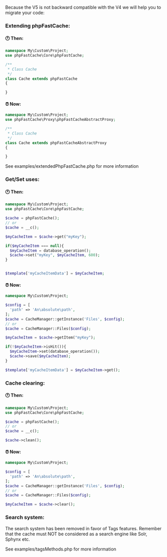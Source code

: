 Because the V5 is not backward compatible with the V4 we will help you to migrate your code:


### Extending phpFastCache:

#### :clock1: Then:
```php
namespace My\Custom\Project;
use phpFastCache\Core\phpFastCache;

/**
 * Class Cache
 */
class Cache extends phpFastCache
{

}
```

#### :alarm_clock: Now:

```php
namespace My\Custom\Project;
use phpFastCache\Proxy\phpFastCacheAbstractProxy;

/**
 * Class Cache
 */
class Cache extends phpFastCacheAbstractProxy
{

}
```

See examples/extendedPhpFastCache.php for more information



### Get/Set uses:

#### :clock1: Then:
```php
namespace My\Custom\Project;
use phpFastCache\Core\phpFastCache;

$cache = phpFastCache();
// or
$cache = __c();

$myCacheItem = $cache->get("myKey");

if($myCacheItem === null){
  $myCacheItem = database_operation();
  $cache->set("myKey", $myCacheItem, 600);
}


$template['myCacheItemData'] = $myCacheItem;
```

#### :alarm_clock: Now:

```php
namespace My\Custom\Project;

$config = [
  'path' => 'An\absolute\path',
];
$cache = CacheManager::getInstance('Files', $config);
// or
$cache = CacheManager::Files($config);

$myCacheItem = $cache->getItem("myKey");

if(!$myCacheItem->isHit()){
  $myCacheItem->set(database_operation());
  $cache->save($myCacheItem);
}

$template['myCacheItemData'] = $myCacheItem->get();
```











### Cache clearing:

#### :clock1: Then:
```php
namespace My\Custom\Project;
use phpFastCache\Core\phpFastCache;

$cache = phpFastCache();
// or
$cache = __c();

$cache->clean();
```

#### :alarm_clock: Now:

```php
namespace My\Custom\Project;

$config = [
  'path' => 'An\absolute\path',
];
$cache = CacheManager::getInstance('Files', $config);
// or
$cache = CacheManager::Files($config);

$myCacheItem = $cache->clear();

```












### Search system:
The search system has been removed in favor of Tags features. Remember that the cache must NOT be considered as a search engine like Solr, Sphynx etc.

See examples/tagsMethods.php for more information